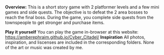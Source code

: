 
**Overview:**
This is a short story game with 2 platformer levels and a few mini games and side quests. The objective is to defeat the 2 area bosses to reach the final boss. During the game, you complete side quests from the townspeople to get stronger and purchase items.

**Play it yourself**
You can play the game in-browser at this website: https://amberephraim.github.io/Cyber_Citadel/
**Inspiration**
All photos, inspiration, and liscenses are included in the corresponding folders. None of the art or music was created by me.

